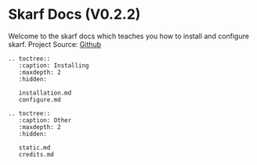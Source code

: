 # Skarf Docs (V0.2.2)

Welcome to the skarf docs which teaches you how to install and configure
skarf. Project Source: [Github](https://github.com/woooferz/skarf)

```{eval-rst}
.. toctree::
   :caption: Installing
   :maxdepth: 2
   :hidden:

   installation.md
   configure.md

```

```{eval-rst}
.. toctree::
   :caption: Other
   :maxdepth: 2
   :hidden:

   static.md
   credits.md
```
